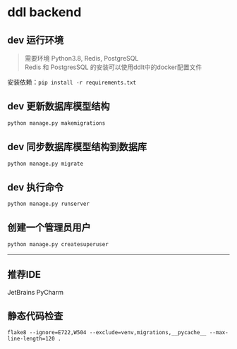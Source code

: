 # ddl backend

## dev 运行环境
> 需要环境 Python3.8, Redis, PostgreSQL  
> Redis 和 PostgresSQL 的安装可以使用ddlt中的docker配置文件

安装依赖：`pip install -r requirements.txt`
## dev 更新数据库模型结构
```sh
python manage.py makemigrations
```
## dev 同步数据库模型结构到数据库
```sh
python manage.py migrate
```

## dev 执行命令
```sh
python manage.py runserver
```

## 创建一个管理员用户
```sh
python manage.py createsuperuser
```


---
## 推荐IDE
JetBrains PyCharm

## 静态代码检查
```shell script
flake8 --ignore=E722,W504 --exclude=venv,migrations,__pycache__ --max-line-length=120 .
```

